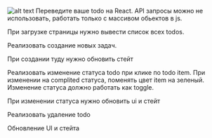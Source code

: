 ![alt text](https://i.ibb.co/f9gFXBk/Screenshot-from-2022-11-09-17-21-22.png)
Переведите ваше todo на React. API запросы можно не использовать, работать только с массивом обьектов в js.

При загрузке страницы нужно вывести список всех todos.

Реализовать создание новых задач.

При создании туду нужно обновить стейт

Реализовать изменение статуса todo при клике по todo item. При изменении на complited статуса, поменять цвет item на зеленый. Изменение статуса должно работать как toggle.

При изменении статуса нужно обновить ui и стейт

Реализовать удаление todo

Обновление UI и стейта
